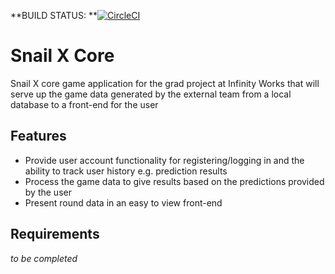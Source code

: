 **BUILD STATUS: **[![CircleCI](https://circleci.com/gh/infinityworks/snail-x-core.svg?style=svg)](https://circleci.com/gh/infinityworks/snail-x-core)

# Snail X Core
Snail X core game application for the grad project at Infinity Works that will serve up the game data generated by the external team from a local database to a front-end for the user

## Features
* Provide user account functionality for registering/logging in and the ability to track user history e.g. prediction results
* Process the game data to give results based on the predictions provided by the user
* Present round data in an easy to view front-end

## Requirements
*to be completed*
